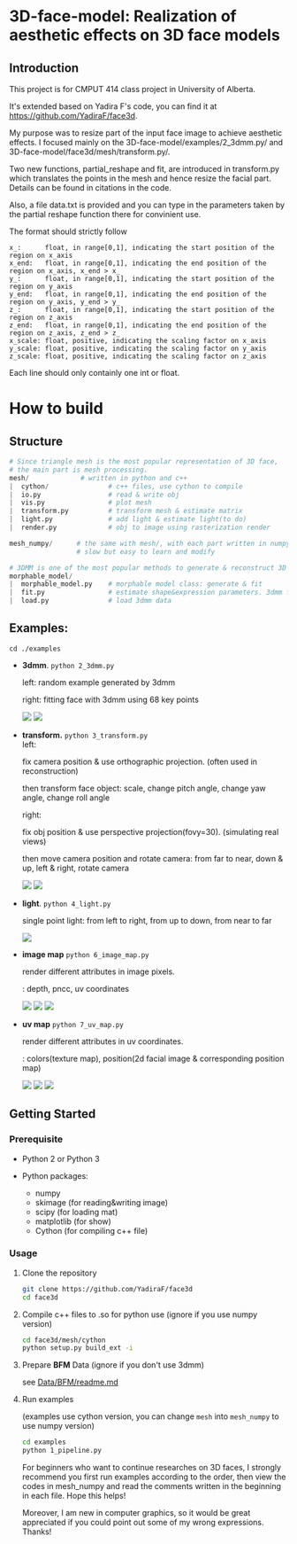 # 3D-face-model: Realization of aesthetic effects on 3D face models

## Introduction

This project is for CMPUT 414 class project in University of Alberta.

It's extended based on Yadira F's code, you can find it at https://github.com/YadiraF/face3d.

My purpose was to resize part of the input face image to achieve aesthetic effects. I focused mainly on the 3D-face-model/examples/2_3dmm.py/ and 3D-face-model/face3d/mesh/transform.py/.

Two new functions, partial_reshape and fit, are introduced in transform.py which translates the points in the mesh and hence resize the facial part. Details can be found in citations in the code.

Also, a file data.txt is provided and you can type in the parameters taken by the partial reshape function there for convinient use.

The format should strictly follow
```text
x_:      float, in range[0,1], indicating the start position of the region on x_axis
x_end:   float, in range[0,1], indicating the end position of the region on x_axis, x_end > x_
y_:      float, in range[0,1], indicating the start position of the region on y_axis
y_end:   float, in range[0,1], indicating the end position of the region on y_axis, y_end > y_
z_:      float, in range[0,1], indicating the start position of the region on z_axis
z_end:   float, in range[0,1], indicating the end position of the region on z_axis, z_end > z_
x_scale: float, positive, indicating the scaling factor on x_axis
y_scale: float, positive, indicating the scaling factor on y_axis
z_scale: float, positive, indicating the scaling factor on z_axis
```
Each line should only containly one int or float.


# How to build

## Structure

```python
# Since triangle mesh is the most popular representation of 3D face, 
# the main part is mesh processing.
mesh/             # written in python and c++
|  cython/               # c++ files, use cython to compile 
|  io.py                 # read & write obj
|  vis.py                # plot mesh
|  transform.py          # transform mesh & estimate matrix
|  light.py              # add light & estimate light(to do)
|  render.py             # obj to image using rasterization render

mesh_numpy/      # the same with mesh/, with each part written in numpy
                 # slow but easy to learn and modify

# 3DMM is one of the most popular methods to generate & reconstruct 3D face.
morphable_model/
|  morphable_model.py    # morphable model class: generate & fit
|  fit.py                # estimate shape&expression parameters. 3dmm fitting.
|  load.py               # load 3dmm data
```


## Examples:

`cd ./examples`

* **3dmm**.  `python 2_3dmm.py`

  left:     random example generated by 3dmm

  right:  fitting face with 3dmm using 68 key points

  ![](examples/results/3dmm/generated.jpg) ![](examples/results/3dmm/3dmm.gif)

* **transform.**  `python 3_transform.py`  
  left:  

  fix camera position & use orthographic projection.  (often used in reconstruction)

  then transform face object: scale, change pitch angle, change yaw angle, change roll angle

  right: 

  fix obj position & use perspective projection(fovy=30).  (simulating real views)

  then move camera position and rotate camera: from far to near,  down & up, left & right, rotate camera

  ![](examples/results/transform/obj.gif) ![](examples/results/transform/camera.gif)

* **light**.   `python 4_light.py`  

  single point light: from left to right, from up to down, from near to far

  ![](examples/results/light/position.gif)

* **image map** `python 6_image_map.py`  

  render different attributes in image pixels.

  : depth, pncc, uv coordinates

  ![](examples/results/image_map/depth.jpg) ![](examples/results/image_map/pncc.jpg) ![](examples/results/image_map/uv_coords.jpg)

* **uv map** `python 7_uv_map.py`

  render different attributes in uv coordinates.

  : colors(texture map), position(2d facial image & corresponding position map)

  

  ![](examples/results/uv_map/uv_texture_map.jpg) ![](examples/results/uv_map/image.jpg) ![](examples/results/uv_map/uv_position_map.jpg) 



## Getting Started

### Prerequisite

- Python 2 or Python 3 

- Python packages:
  * numpy 
  * skimage (for reading&writing image)
  * scipy (for loading mat)
  * matplotlib (for show)
  * Cython (for compiling c++ file)


### Usage

1. Clone the repository

    ```bash
    git clone https://github.com/YadiraF/face3d
    cd face3d
    ```

2. Compile c++ files to .so for python use (ignore if you use numpy version)

    ```bash
    cd face3d/mesh/cython
    python setup.py build_ext -i 
    ```

3. Prepare **BFM** Data (ignore if you don't use 3dmm)

   see [Data/BFM/readme.md](https://github.com/YadiraF/face3d/blob/master/examples/Data/BFM/readme.md)

4. Run examples

    (examples use cython version, you can change `mesh` into `mesh_numpy` to use numpy version)

    ```bash
    cd examples
    python 1_pipeline.py 
    ```

    For beginners who want to continue researches on 3D faces, I strongly recommend you first run examples according to the order, then view the codes in mesh_numpy and read the comments written in the beginning in each file. Hope this helps!  

    Moreover, I am new in computer graphics, so it would be great appreciated if you could point out some of my wrong expressions. Thanks!





